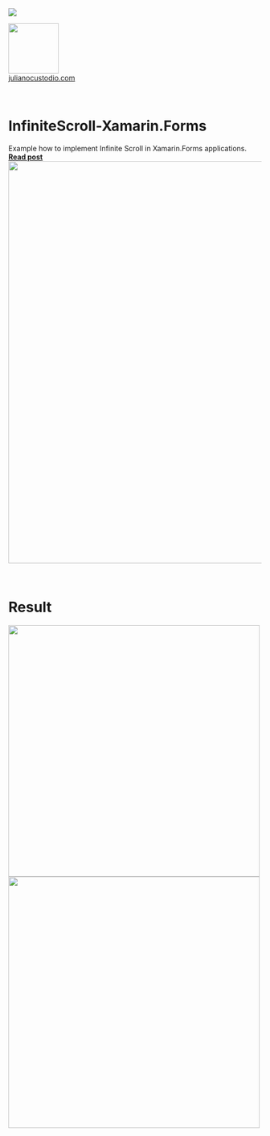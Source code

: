 


<image src="https://camo.githubusercontent.com/f13bbe855abf1e435732ed337f17d7d9e09657ad/68747470733a2f2f63686f6866692e76697375616c73747564696f2e636f6d2f5f617069732f7075626c69632f6275696c642f646566696e6974696f6e732f62396130313732632d303932362d343262382d616632662d3234393533393737336261352f31332f6261646765"/>



  <a href="http://julianocustodio.com" target="_blank"><image width="100px" src="https://julianocustodiosite.files.wordpress.com/2017/02/cropped-logojuliano.png?w=300&h=300&crop=1"/></a>
 <br/><a href="http://julianocustodio.com">julianocustodio.com</a>

 
<br/>

# InfiniteScroll-Xamarin.Forms
Example how to implement Infinite Scroll in Xamarin.Forms applications.
<a href="https://julianocustodio.com/listview-infinite-scroll" target="_blank"><b> Read post</b></a></br> 
<a href="https://julianocustodio.com/listview-infinite-scroll">
<image width="800px" src="https://julianocustodiosite.files.wordpress.com/2018/09/wallinfinite.png?w=1462"/></a>

<br/>


# Result
<p>
  <image height="500px"src="https://julianocustodiosite.files.wordpress.com/2018/09/ezgif-com-gif-maker.gif"/>
  <image height="500px"src="https://julianocustodiosite.files.wordpress.com/2018/09/ezgif-com-video-to-gif.gif?w=400&h=633"/><br>  
</p>




